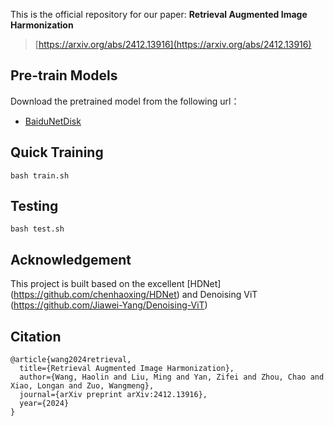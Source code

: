 
This is the official repository for our paper:
**Retrieval Augmented Image Harmonization**
> [https://arxiv.org/abs/2412.13916](https://arxiv.org/abs/2412.13916)


## Pre-train Models
Download the pretrained model from the following url：
- [BaiduNetDisk](https://pan.baidu.com/s/1_lRtISweM7sDt_3x3k_1Qw?pwd=3c5f)

## Quick Training
```
bash train.sh
```
## Testing
```
bash test.sh
```

## Acknowledgement
This project is built based on the excellent [HDNet] (https://github.com/chenhaoxing/HDNet) and Denoising ViT (https://github.com/Jiawei-Yang/Denoising-ViT)

## Citation

```
@article{wang2024retrieval,
  title={Retrieval Augmented Image Harmonization},
  author={Wang, Haolin and Liu, Ming and Yan, Zifei and Zhou, Chao and Xiao, Longan and Zuo, Wangmeng},
  journal={arXiv preprint arXiv:2412.13916},
  year={2024}
}
```

